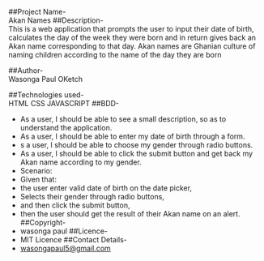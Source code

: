 ##Project Name-  
Akan Names
##Description-  
This is a web application that prompts the user to input their date of birth, calculates the day of the week they were born and in return gives back an Akan name corresponding to that day. Akan names are Ghanian culture of naming children according to the name of the day they are born

##Author-  
Wasonga Paul OKetch

##Technologies used-  
HTML
CSS
JAVASCRIPT
##BDD-  

- As a user, I should be able to see a small description, so as to understand the application.
- As a user, I should be able to enter my date of birth through a form.
- s a user, I should be able to choose my gender through radio buttons.
- As a user, I should be able to click the submit button and get back my Akan name according to my gender.
- Scenario:
- Given that:
- the user enter valid date of birth on the date picker,
- Selects their gender through radio buttons,
- and then click the submit button,
- then the user should get the result of their Akan name on an alert.
 ##Copyright-  
- wasonga paul
##Licence-  
- MIT Licence
##Contact Details-  
- wasongapaul5@gmail.com